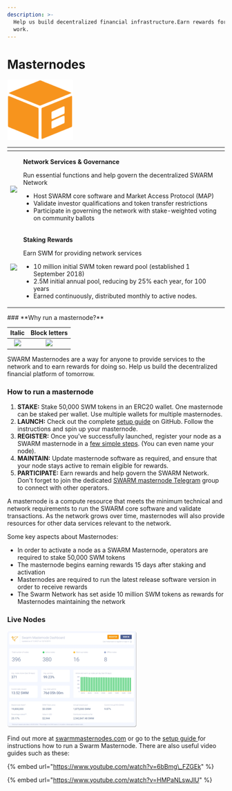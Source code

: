 ```yaml
---
description: >-
  Help us build decentralized financial infrastructure.Earn rewards for your
  work.
---
```


# Masternodes

![](../../.gitbook/assets/mn.png)

<table>
  <thead>
    <tr>
      <th style="text-align:left"></th>
      <th style="text-align:left"></th>
    </tr>
  </thead>
  <tbody>
    <tr>
      <td style="text-align:left"><img src="../.gitbook/assets/mn-network-governance.png"></td>
      <td style="text-align:left">
        <p><b>Network Services &amp; Governance</b>
        </p>
        <p>Run essential functions and help govern the decentralized SWARM Network</p>
        <ul>
          <li>Host SWARM core software and Market Access Protocol (MAP)</li>
          <li>Validate investor qualifications and token transfer restrictions</li>
          <li>Participate in governing the network with stake-weighted voting on community
            ballots</li>
        </ul>
      </td>
    </tr>
    <tr>
      <td style="text-align:left"><img src="../.gitbook/assets/mn-staking-rewards.png"></td>
      <td style="text-align:left">
        <p><b>Staking Rewards</b>
        </p>
        <p>Earn SWM for providing network services</p>
        <ul>
          <li>10 million initial SWM token reward pool (established 1 September 2018)</li>
          <li>2.5M initial annual pool, reducing by 25% each year, for 100 years</li>
          <li>Earned continuously, distributed monthly to active nodes.</li>
        </ul>
      </td>
    </tr>
  </tbody>
</table>### **Why run a masternode?**

| Italic             |  Block letters |
:-------------------------:|:-------------------------:
![](../.gitbook/assets/mn-staking-rewards.png)  |  ![](../.gitbook/assets/mn-staking-rewards.png)


SWARM Masternodes are a way for anyone to provide services to the network and to earn rewards for doing so. Help us build the decentralized financial platform of tomorrow.

### **How to run a masternode**

1. **STAKE:** Stake 50,000 SWM tokens in an ERC20 wallet. One masternode can be staked per wallet. Use multiple wallets for multiple masternodes.
2. **LAUNCH:** Check out the complete [setup guide](https://github.com/swarmfund/swarm-masternode) on GitHub. Follow the instructions and spin up your masternode.
3. **REGISTER:** Once you've successfully launched, register your node as a SWARM masternode in a [few simple steps](https://masternodes.swarm.fund/#/register). \(You can even name your node\).
4. **MAINTAIN:** Update masternode software as required, and ensure that your node stays active to remain eligible for rewards.
5. **PARTICIPATE:** Earn rewards and help govern the SWARM Network. Don't forget to join the dedicated [SWARM masternode Telegram](https://t.me/swarmmasternodes) group to connect with other operators. 

A masternode is a compute resource that meets the minimum technical and network requirements to run the SWARM core software and validate transactions. As the network grows over time, masternodes will also provide resources for other data services relevant to the network.

Some key aspects about Masternodes:

* In order to activate a node as a SWARM Masternode, operators are required to stake 50,000 SWM tokens
* The masternode begins earning rewards 15 days after staking and activation
* Masternodes are required to run the latest release software version in order to receive rewards
* The Swarm Network has set aside 10 million SWM tokens as rewards for Masternodes maintaining the network

### Live Nodes

![](../../.gitbook/assets/mn-dashboard.png)

Find out more at [swarmmasternodes.com](https://www.swarmmasternodes.com/) or go to the [setup guide ](https://swm.by/howtomasternode)for instructions how to run a Swarm Masternode. There are also useful video guides such as these:

{% embed url="https://www.youtube.com/watch?v=6bBmg\_FZGEk" %}



{% embed url="https://www.youtube.com/watch?v=HMPaNLswJlU" %}







